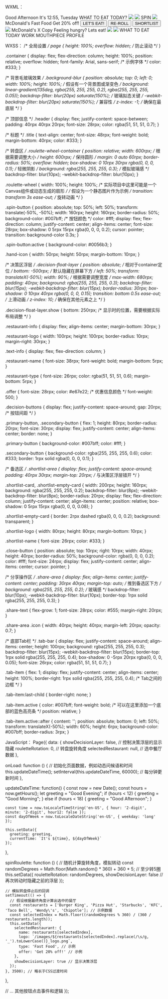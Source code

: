 WXML：
<view class="container">
  <view class="background-blur"></view>

  <view class="header">
    <text class="greeting">Good Afternoon</text>
    <text class="time">It's 12:55, Tuesday</text>
  </view>

  <view class="title">
    <text>WHAT TO EAT TODAY?</text>
  </view>

  <view class="roulette-wheel-container">
    <image src="/images/roulette_wheel.png" class="roulette-wheel"></image>
    <view class="spin-button">
      <image src="/images/hand_icon.png" class="hand-icon"></image>
      <text>SPIN</text>
    </view>
  </view>

  <view class="decision-float-layer {{ showDecisionLayer ? 'show' : '' }}">
    <view class="restaurant-info">
      <image src="/images/mcdonalds_logo.png" class="restaurant-logo"></image>
      <view class="text-info">
        <text class="restaurant-name">McDonald's</text>
        <text class="restaurant-type">Fast Food</text>
        <text class="offer">Get 20% off!</text>
      </view>
    </view>
    <view class="decision-buttons">
      <button class="primary-button">LET'S EAT!</button>
      <button class="secondary-button">RE-ROLL</button>
      <button class="secondary-button">SHORTLIST</button>
    </view>
  </view>

  <view class="shortlist-area">
    <view class="shortlist-card">
      <image src="/images/mcdonalds_logo_small.png" class="shortlist-logo"></image>
      <text class="shortlist-name">McDonald's</text>
      <view class="close-button">X</view>
    </view>
    <view class="shortlist-empty-card"></view>
    <view class="shortlist-empty-card"></view>
  </view>

  <view class="share-area">
    <text class="share-text">Copy Feeling hungry? Lets eat!</text>
    <image src="/images/copy_icon.png" class="icon"></image>
    <image src="/images/refresh_icon.png" class="icon"></image>
  </view>

  <view class="tab-bar">
    <view class="tab-item active">
      <text>WHAT TO EAT TODAY</text>
    </view>
    <view class="tab-item">
      <text>WORK MOUTHPIECE</text>
    </view>
    <view class="tab-item">
      <text>PROFILE</text>
    </view>
  </view>
</view>


WXSS：
/* 全局设置 */
page {
  height: 100%;
  overflow: hidden; /* 防止滚动 */
}

.container {
  display: flex;
  flex-direction: column;
  height: 100%;
  position: relative;
  overflow: hidden;
  font-family: Arial, sans-serif; /* 示例字体 */
  color: #333;
}

/* 背景毛玻璃效果 */
.background-blur {
  position: absolute;
  top: 0;
  left: 0;
  width: 100%;
  height: 100%;
  /* 假设有一个背景图或渐变色 */
  background: linear-gradient(135deg, rgba(255, 255, 255, 0.2), rgba(255, 255, 255, 0.05));
  backdrop-filter: blur(20px) saturate(150%); /* 玻璃拟态关键 */
  -webkit-backdrop-filter: blur(20px) saturate(150%); /* 兼容性 */
  z-index: -1; /* 确保在最底层 */
}

/* 顶部信息 */
.header {
  display: flex;
  justify-content: space-between;
  padding: 40rpx 40rpx 20rpx;
  font-size: 28rpx;
  color: rgba(51, 51, 51, 0.7);
}

/* 标题 */
.title {
  text-align: center;
  font-size: 48rpx;
  font-weight: bold;
  margin-bottom: 40rpx;
  color: #333;
}

/* 转盘区 */
.roulette-wheel-container {
  position: relative;
  width: 600rpx; /* 根据需要调整大小 */
  height: 600rpx; /* 保持圆形 */
  margin: 0 auto 60rpx;
  border-radius: 50%;
  overflow: hidden;
  box-shadow: 0 10rpx 30rpx rgba(0, 0, 0, 0.1); /* 轻微阴影 */
  background: rgba(255, 255, 255, 0.3); /* 模拟玻璃感 */
  backdrop-filter: blur(10px);
  -webkit-backdrop-filter: blur(10px);
}

.roulette-wheel {
  width: 100%;
  height: 100%;
  /* 实际项目中这里可能是一个Canvas组件或动态生成的扇形 */
  /* 假设为一个静态图片作为示例 */
  transition: transform 3s ease-out; /* 旋转动画 */
}

.spin-button {
  position: absolute;
  top: 50%;
  left: 50%;
  transform: translate(-50%, -50%);
  width: 160rpx;
  height: 160rpx;
  border-radius: 50%;
  background-color: #007bff; /* 按钮颜色 */
  color: #fff;
  display: flex;
  flex-direction: column;
  justify-content: center;
  align-items: center;
  font-size: 28rpx;
  box-shadow: 0 5rpx 15rpx rgba(0, 0, 0, 0.2);
  cursor: pointer;
  transition: background-color 0.3s;
}

.spin-button:active {
  background-color: #0056b3;
}

.hand-icon {
  width: 50rpx;
  height: 50rpx;
  margin-bottom: 10rpx;
}

/* 决策区浮层 */
.decision-float-layer {
  position: absolute; /* 相对于container定位 */
  bottom: -500rpx; /* 默认隐藏在屏幕下方 */
  left: 50%;
  transform: translateX(-50%);
  width: 90%; /* 根据需要调整宽度 */
  max-width: 680rpx;
  padding: 40rpx;
  background: rgba(255, 255, 255, 0.3);
  backdrop-filter: blur(15px);
  -webkit-backdrop-filter: blur(15px);
  border-radius: 30rpx;
  box-shadow: 0 10rpx 40rpx rgba(0, 0, 0, 0.15);
  transition: bottom 0.5s ease-out; /* 上滑动画 */
  z-index: 10; /* 确保在其他元素之上 */
}

.decision-float-layer.show {
  bottom: 250rpx; /* 显示时的位置，需要根据实际布局调整 */
}

.restaurant-info {
  display: flex;
  align-items: center;
  margin-bottom: 30rpx;
}

.restaurant-logo {
  width: 100rpx;
  height: 100rpx;
  border-radius: 10rpx;
  margin-right: 30rpx;
}

.text-info {
  display: flex;
  flex-direction: column;
}

.restaurant-name {
  font-size: 38rpx;
  font-weight: bold;
  margin-bottom: 5rpx;
}

.restaurant-type {
  font-size: 26rpx;
  color: rgba(51, 51, 51, 0.6);
  margin-bottom: 5rpx;
}

.offer {
  font-size: 28rpx;
  color: #e67e22; /* 优惠信息颜色 */
  font-weight: 500;
}

.decision-buttons {
  display: flex;
  justify-content: space-around;
  gap: 20rpx; /* 按钮间距 */
}

.primary-button, .secondary-button {
  flex: 1;
  height: 80rpx;
  border-radius: 20rpx;
  font-size: 30rpx;
  display: flex;
  justify-content: center;
  align-items: center;
  border: none;
}

.primary-button {
  background-color: #007bff;
  color: #fff;
}

.secondary-button {
  background-color: rgba(255, 255, 255, 0.6);
  color: #333;
  border: 1rpx solid rgba(0, 0, 0, 0.1);
}

/* 备选区 */
.shortlist-area {
  display: flex;
  justify-content: space-around;
  padding: 40rpx 30rpx;
  margin-top: 20rpx; /* 与决策区浮层错开 */
}

.shortlist-card, .shortlist-empty-card {
  width: 200rpx;
  height: 160rpx;
  background: rgba(255, 255, 255, 0.2);
  backdrop-filter: blur(8px);
  -webkit-backdrop-filter: blur(8px);
  border-radius: 20rpx;
  display: flex;
  flex-direction: column;
  justify-content: center;
  align-items: center;
  position: relative;
  box-shadow: 0 5rpx 15rpx rgba(0, 0, 0, 0.08);
}

.shortlist-empty-card {
  border: 2rpx dashed rgba(0, 0, 0, 0.2);
  background: transparent;
}

.shortlist-logo {
  width: 80rpx;
  height: 80rpx;
  margin-bottom: 10rpx;
}

.shortlist-name {
  font-size: 26rpx;
  color: #333;
}

.close-button {
  position: absolute;
  top: 10rpx;
  right: 10rpx;
  width: 40rpx;
  height: 40rpx;
  border-radius: 50%;
  background-color: rgba(0, 0, 0, 0.2);
  color: #fff;
  font-size: 24rpx;
  display: flex;
  justify-content: center;
  align-items: center;
  cursor: pointer;
}

/* 分享操作区 */
.share-area {
  display: flex;
  align-items: center;
  justify-content: center;
  padding: 30rpx 40rpx;
  margin-top: auto; /* 推到备选区下方 */
  background: rgba(255, 255, 255, 0.2); /* 玻璃感 */
  backdrop-filter: blur(10px);
  -webkit-backdrop-filter: blur(10px);
  border-top: 1rpx solid rgba(255, 255, 255, 0.3);
}

.share-text {
  flex-grow: 1;
  font-size: 28rpx;
  color: #555;
  margin-right: 20rpx;
}

.share-area .icon {
  width: 40rpx;
  height: 40rpx;
  margin-left: 20rpx;
  opacity: 0.7;
}

/* 底部Tab栏 */
.tab-bar {
  display: flex;
  justify-content: space-around;
  align-items: center;
  height: 100rpx;
  background: rgba(255, 255, 255, 0.3);
  backdrop-filter: blur(15px);
  -webkit-backdrop-filter: blur(15px);
  border-top: 1rpx solid rgba(255, 255, 255, 0.4);
  box-shadow: 0 -5rpx 20rpx rgba(0, 0, 0, 0.05);
  font-size: 26rpx;
  color: rgba(51, 51, 51, 0.7);
}

.tab-item {
  flex: 1;
  display: flex;
  justify-content: center;
  align-items: center;
  height: 100%;
  border-right: 1rpx solid rgba(255, 255, 255, 0.4); /* Tab之间的边框 */
}

.tab-item:last-child {
  border-right: none;
}

.tab-item.active {
  color: #007bff;
  font-weight: bold;
  /* 可以在这里添加一个底部的蓝色高亮条 */
  position: relative;
}

.tab-item.active::after {
  content: '';
  position: absolute;
  bottom: 0;
  left: 50%;
  transform: translateX(-50%);
  width: 60%;
  height: 6rpx;
  background-color: #007bff;
  border-radius: 3rpx;
}

JavaScript：
Page({
  data: {
    showDecisionLayer: false, // 控制决策浮层的显示隐藏
    rouletteRotation: 0, // 转盘旋转角度
    selectedRestaurant: null, // 选中餐厅数据
  },

  onLoad: function () {
    // 初始化页面数据，例如动态问候语和时间
    this.updateDateTime();
    setInterval(this.updateDateTime, 60000); // 每分钟更新时间
  },

  updateDateTime: function() {
    const now = new Date();
    const hours = now.getHours();
    let greeting = "Good Evening";
    if (hours < 12) {
      greeting = "Good Morning";
    } else if (hours < 18) {
      greeting = "Good Afternoon";
    }

    const time = now.toLocaleTimeString('en-US', { hour: '2-digit', minute: '2-digit', hour12: false });
    const dayOfWeek = now.toLocaleDateString('en-US', { weekday: 'long' });

    this.setData({
      greeting: greeting,
      currentTime: `It's ${time}, ${dayOfWeek}`
    });
  },

  spinRoulette: function () {
    // 随机计算旋转角度，模拟转动
    const randomDegrees = Math.floor(Math.random() * 360) + 360 * 5; // 至少转5圈
    this.setData({
      rouletteRotation: randomDegrees,
      showDecisionLayer: false // 再次转动时隐藏之前的浮层
    });

    // 模拟转盘停止后的回调
    setTimeout(() => {
      // 假设根据最终角度计算出选中的餐厅
      const restaurants = ['Burger King', 'Pizza Hut', 'Starbucks', 'KFC', 'Taco Bell', 'Wendy\'s', 'Chipotle']; // 示例数据
      const selectedIndex = Math.floor((randomDegrees % 360) / (360 / restaurants.length));
      this.setData({
        selectedRestaurant: {
          name: restaurants[selectedIndex],
          logo: `/images/${restaurants[selectedIndex].replace(/\s/g, '_').toLowerCase()}_logo.png`,
          type: 'Fast Food', // 示例
          offer: 'Get 20% off!' // 示例
        },
        showDecisionLayer: true // 显示决策浮层
      });
    }, 3500); // 略长于CSS过渡时间
  },

  // ... 其他按钮点击事件和逻辑
});